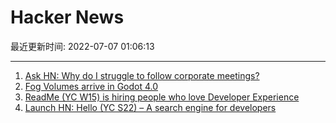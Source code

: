 # Hacker News

最近更新时间: 2022-07-07 01:06:13

--- 
1. [Ask HN: Why do I struggle to follow corporate meetings?](https://news.ycombinator.com/item?id=32003266) 
2. [Fog Volumes arrive in Godot 4.0](https://godotengine.org/article/fog-volumes-arrive-in-godot-4) 
3. [ReadMe (YC W15) is hiring people who love Developer Experience](https://readme.com/careers) 
4. [Launch HN: Hello (YC S22) – A search engine for developers](https://news.ycombinator.com/item?id=32003215) 
